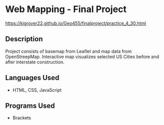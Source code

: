 <h1>Web Mapping - Final Project </h1>

https://kjgrover22.github.io/Geo455/finalproject/practice_4_30.html 

<h2>Description</h2>
Project consists of basemap from Leaflet and map data from OpenStreepMap. Interactive map visualizes selected US Cities before and after interstate construction. 
<br />


<h2>Languages Used</h2>

- HTML, CSS, JavaScript 

<h2> Programs Used </h2>

- Brackets


